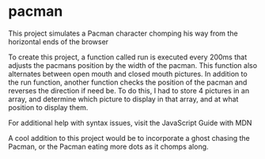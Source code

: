 # pacman
This project simulates a Pacman character chomping his way from the horizontal ends of the browser

To create this project, a function called run is executed every 200ms that adjusts the pacmans position by the width of the pacman. This function also alternates between open mouth and closed mouth pictures. In addition to the run function, another function checks the position of the pacman and reverses the direction if need be. To do this, I had to store 4 pictures in an array, and determine which picture to display in that array, and at what position to display them. 

For additional help with syntax issues, visit the JavaScript Guide with MDN 

A cool addition to this project would be to incorporate a ghost chasing the Pacman, or the Pacman eating more dots as it chomps along.
